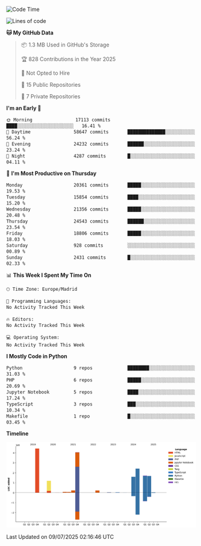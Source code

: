 <!--START_SECTION:waka-->
![Code Time](http://img.shields.io/badge/Code%20Time-839%20hrs%2038%20mins-blue)

![Lines of code](https://img.shields.io/badge/From%20Hello%20World%20I%27ve%20Written-17.7%20million%20lines%20of%20code-blue)

**🐱 My GitHub Data** 

> 📦 1.3 MB Used in GitHub's Storage 
 > 
> 🏆 828 Contributions in the Year 2025
 > 
> 🚫 Not Opted to Hire
 > 
> 📜 15 Public Repositories 
 > 
> 🔑 7 Private Repositories 
 > 
**I'm an Early 🐤** 

```text
🌞 Morning                17113 commits       ████░░░░░░░░░░░░░░░░░░░░░   16.41 % 
🌆 Daytime                58647 commits       ██████████████░░░░░░░░░░░   56.24 % 
🌃 Evening                24232 commits       ██████░░░░░░░░░░░░░░░░░░░   23.24 % 
🌙 Night                  4287 commits        █░░░░░░░░░░░░░░░░░░░░░░░░   04.11 % 
```
📅 **I'm Most Productive on Thursday** 

```text
Monday                   20361 commits       █████░░░░░░░░░░░░░░░░░░░░   19.53 % 
Tuesday                  15854 commits       ████░░░░░░░░░░░░░░░░░░░░░   15.20 % 
Wednesday                21356 commits       █████░░░░░░░░░░░░░░░░░░░░   20.48 % 
Thursday                 24543 commits       ██████░░░░░░░░░░░░░░░░░░░   23.54 % 
Friday                   18806 commits       █████░░░░░░░░░░░░░░░░░░░░   18.03 % 
Saturday                 928 commits         ░░░░░░░░░░░░░░░░░░░░░░░░░   00.89 % 
Sunday                   2431 commits        █░░░░░░░░░░░░░░░░░░░░░░░░   02.33 % 
```


📊 **This Week I Spent My Time On** 

```text
🕑︎ Time Zone: Europe/Madrid

💬 Programming Languages: 
No Activity Tracked This Week

🔥 Editors: 
No Activity Tracked This Week

💻 Operating System: 
No Activity Tracked This Week
```

**I Mostly Code in Python** 

```text
Python                   9 repos             ████████░░░░░░░░░░░░░░░░░   31.03 % 
PHP                      6 repos             █████░░░░░░░░░░░░░░░░░░░░   20.69 % 
Jupyter Notebook         5 repos             ████░░░░░░░░░░░░░░░░░░░░░   17.24 % 
TypeScript               3 repos             ███░░░░░░░░░░░░░░░░░░░░░░   10.34 % 
Makefile                 1 repo              █░░░░░░░░░░░░░░░░░░░░░░░░   03.45 % 
```



**Timeline**

![Lines of Code chart](https://raw.githubusercontent.com/danisoronellas/danisoronellas/main/assets/bar_graph.png)


 Last Updated on 09/07/2025 02:16:46 UTC
<!--END_SECTION:waka-->
